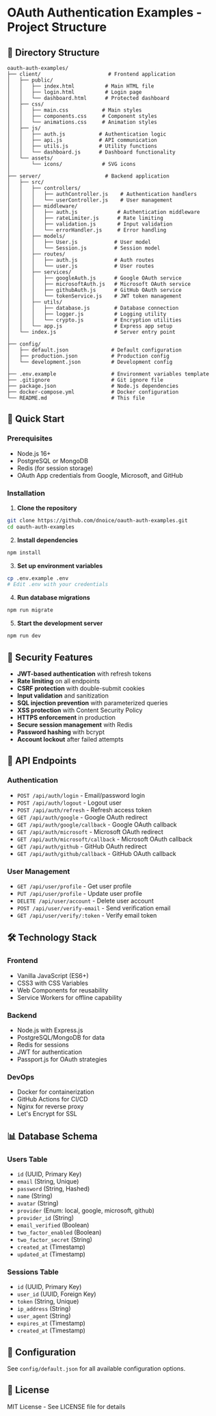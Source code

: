 # OAuth Authentication Examples - Project Structure

## 📁 Directory Structure

```
oauth-auth-examples/
├── client/                      # Frontend application
│   ├── public/
│   │   ├── index.html          # Main HTML file
│   │   ├── login.html          # Login page
│   │   └── dashboard.html      # Protected dashboard
│   ├── css/
│   │   ├── main.css           # Main styles
│   │   ├── components.css     # Component styles
│   │   └── animations.css     # Animation styles
│   ├── js/
│   │   ├── auth.js           # Authentication logic
│   │   ├── api.js            # API communication
│   │   ├── utils.js          # Utility functions
│   │   └── dashboard.js      # Dashboard functionality
│   └── assets/
│       └── icons/             # SVG icons
│
├── server/                     # Backend application
│   ├── src/
│   │   ├── controllers/
│   │   │   ├── authController.js    # Authentication handlers
│   │   │   └── userController.js    # User management
│   │   ├── middleware/
│   │   │   ├── auth.js             # Authentication middleware
│   │   │   ├── rateLimiter.js      # Rate limiting
│   │   │   ├── validation.js       # Input validation
│   │   │   └── errorHandler.js     # Error handling
│   │   ├── models/
│   │   │   ├── User.js            # User model
│   │   │   └── Session.js         # Session model
│   │   ├── routes/
│   │   │   ├── auth.js            # Auth routes
│   │   │   └── user.js            # User routes
│   │   ├── services/
│   │   │   ├── googleAuth.js      # Google OAuth service
│   │   │   ├── microsoftAuth.js   # Microsoft OAuth service
│   │   │   ├── githubAuth.js      # GitHub OAuth service
│   │   │   └── tokenService.js    # JWT token management
│   │   ├── utils/
│   │   │   ├── database.js        # Database connection
│   │   │   ├── logger.js          # Logging utility
│   │   │   └── crypto.js          # Encryption utilities
│   │   └── app.js                 # Express app setup
│   └── index.js                   # Server entry point
│
├── config/
│   ├── default.json              # Default configuration
│   ├── production.json           # Production config
│   └── development.json          # Development config
│
├── .env.example                  # Environment variables template
├── .gitignore                    # Git ignore file
├── package.json                  # Node.js dependencies
├── docker-compose.yml            # Docker configuration
└── README.md                     # This file
```

## 🚀 Quick Start

### Prerequisites
- Node.js 16+ 
- PostgreSQL or MongoDB
- Redis (for session storage)
- OAuth App credentials from Google, Microsoft, and GitHub

### Installation

1. **Clone the repository**
```bash
git clone https://github.com/dnoice/oauth-auth-examples.git
cd oauth-auth-examples
```

2. **Install dependencies**
```bash
npm install
```

3. **Set up environment variables**
```bash
cp .env.example .env
# Edit .env with your credentials
```

4. **Run database migrations**
```bash
npm run migrate
```

5. **Start the development server**
```bash
npm run dev
```

## 🔐 Security Features

- **JWT-based authentication** with refresh tokens
- **Rate limiting** on all endpoints
- **CSRF protection** with double-submit cookies
- **Input validation** and sanitization
- **SQL injection prevention** with parameterized queries
- **XSS protection** with Content Security Policy
- **HTTPS enforcement** in production
- **Secure session management** with Redis
- **Password hashing** with bcrypt
- **Account lockout** after failed attempts

## 📝 API Endpoints

### Authentication
- `POST /api/auth/login` - Email/password login
- `POST /api/auth/logout` - Logout user
- `POST /api/auth/refresh` - Refresh access token
- `GET /api/auth/google` - Google OAuth redirect
- `GET /api/auth/google/callback` - Google OAuth callback
- `GET /api/auth/microsoft` - Microsoft OAuth redirect
- `GET /api/auth/microsoft/callback` - Microsoft OAuth callback
- `GET /api/auth/github` - GitHub OAuth redirect
- `GET /api/auth/github/callback` - GitHub OAuth callback

### User Management
- `GET /api/user/profile` - Get user profile
- `PUT /api/user/profile` - Update user profile
- `DELETE /api/user/account` - Delete user account
- `POST /api/user/verify-email` - Send verification email
- `GET /api/user/verify/:token` - Verify email token

## 🛠 Technology Stack

### Frontend
- Vanilla JavaScript (ES6+)
- CSS3 with CSS Variables
- Web Components for reusability
- Service Workers for offline capability

### Backend
- Node.js with Express.js
- PostgreSQL/MongoDB for data
- Redis for sessions
- JWT for authentication
- Passport.js for OAuth strategies

### DevOps
- Docker for containerization
- GitHub Actions for CI/CD
- Nginx for reverse proxy
- Let's Encrypt for SSL

## 📊 Database Schema

### Users Table
- `id` (UUID, Primary Key)
- `email` (String, Unique)
- `password` (String, Hashed)
- `name` (String)
- `avatar` (String)
- `provider` (Enum: local, google, microsoft, github)
- `provider_id` (String)
- `email_verified` (Boolean)
- `two_factor_enabled` (Boolean)
- `two_factor_secret` (String)
- `created_at` (Timestamp)
- `updated_at` (Timestamp)

### Sessions Table
- `id` (UUID, Primary Key)
- `user_id` (UUID, Foreign Key)
- `token` (String, Unique)
- `ip_address` (String)
- `user_agent` (String)
- `expires_at` (Timestamp)
- `created_at` (Timestamp)

## 🔧 Configuration

See `config/default.json` for all available configuration options.

## 📄 License

MIT License - See LICENSE file for details
